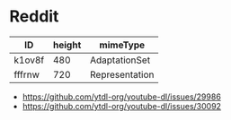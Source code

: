 # Reddit

ID     | height | mimeType
-------|--------|--------------
k1ov8f | 480    | AdaptationSet
fffrnw | 720    | Representation

- https://github.com/ytdl-org/youtube-dl/issues/29986
- https://github.com/ytdl-org/youtube-dl/issues/30092
